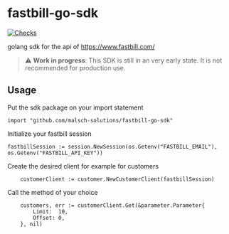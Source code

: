 # fastbill-go-sdk
[![Checks](https://github.com/Malsch-Solutions/fastbill-go-sdk/actions/workflows/check.yml/badge.svg)](https://github.com/Malsch-Solutions/fastbill-go-sdk/actions/workflows/check.yml)

golang sdk for the api of https://www.fastbill.com/

> :warning: **Work in progress**: This SDK is still in an very early state. It is not recommended for production use.

## Usage
Put the sdk package on your import statement

```golang
import "github.com/malsch-solutions/fastbill-go-sdk"
```
Initialize your fastbill session
```golang
fastbillSession := session.NewSession(os.Getenv("FASTBILL_EMAIL"), os.Getenv("FASTBILL_API_KEY"))
```
Create the desired client for example for customers
```golang
	customerClient := customer.NewCustomerClient(fastbillSession)
```
Call the method of your choice
```
	customers, err := customerClient.Get(&parameter.Parameter{
		Limit:  10,
		Offset: 0,
	}, nil)
```
